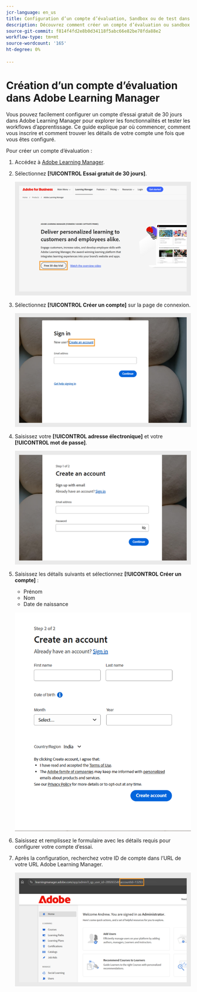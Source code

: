 ```yaml
---
jcr-language: en_us
title: Configuration d’un compte d’évaluation, Sandbox ou de test dans Adobe Learning Manager
description: Découvrez comment créer un compte d’évaluation ou sandbox gratuit de 30 jours dans Adobe Learning Manager. Suivez des étapes simples pour configurer votre environnement de test et commencer rapidement.
source-git-commit: f814f4fd2e8b0d34118f5abc66e82be78fda88e2
workflow-type: tm+mt
source-wordcount: '165'
ht-degree: 0%

---
```



# Création d’un compte d’évaluation dans Adobe Learning Manager

Vous pouvez facilement configurer un compte d’essai gratuit de 30 jours dans Adobe Learning Manager pour explorer les fonctionnalités et tester les workflows d’apprentissage. Ce guide explique par où commencer, comment vous inscrire et comment trouver les détails de votre compte une fois que vous êtes configuré.

Pour créer un compte d’évaluation :

1. Accédez à [Adobe Learning Manager](https://business.adobe.com/products/learning-manager/adobe-learning-manager.html).
2. Sélectionnez **[!UICONTROL Essai gratuit de 30 jours]**.

   ![](assets/free-trial.png)

3. Sélectionnez **[!UICONTROL Créer un compte]** sur la page de connexion.

   ![](assets/create-trial-account.png)

4. Saisissez votre **[!UICONTROL adresse électronique]** et votre **[!UICONTROL mot de passe]**.

   ![](assets/type-email.png)

5. Saisissez les détails suivants et sélectionnez **[!UICONTROL Créer un compte]** :
   * Prénom
   * Nom
   * Date de naissance

   ![](assets/more-details.png)

6. Saisissez et remplissez le formulaire avec les détails requis pour configurer votre compte d’essai.
7. Après la configuration, recherchez votre ID de compte dans l’URL de votre URL Adobe Learning Manager.

   ![](assets/account-id-trial.png)
